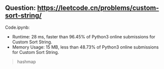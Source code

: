 ## Question: https://leetcode.cn/problems/custom-sort-string/

Code.ipynb:
* Runtime: 28 ms, faster than 96.45% of Python3 online submissions for Custom Sort String.
* Memory Usage: 15 MB, less than 48.73% of Python3 online submissions for Custom Sort String.
> hashmap
